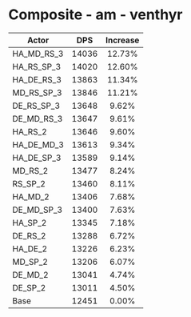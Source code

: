 # Composite - am - venthyr
| Actor | DPS | Increase |
|---|:---:|:---:|
|HA_MD_RS_3|14036|12.73%|
|HA_RS_SP_3|14020|12.60%|
|HA_DE_RS_3|13863|11.34%|
|MD_RS_SP_3|13846|11.21%|
|DE_RS_SP_3|13648|9.62%|
|DE_MD_RS_3|13647|9.61%|
|HA_RS_2|13646|9.60%|
|HA_DE_MD_3|13613|9.34%|
|HA_DE_SP_3|13589|9.14%|
|MD_RS_2|13477|8.24%|
|RS_SP_2|13460|8.11%|
|HA_MD_2|13406|7.68%|
|DE_MD_SP_3|13400|7.63%|
|HA_SP_2|13345|7.18%|
|DE_RS_2|13288|6.72%|
|HA_DE_2|13226|6.23%|
|MD_SP_2|13206|6.07%|
|DE_MD_2|13041|4.74%|
|DE_SP_2|13011|4.50%|
|Base|12451|0.00%|
